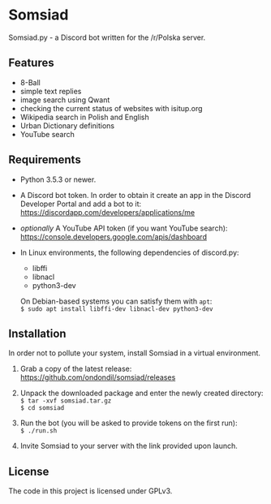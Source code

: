 # Somsiad

Somsiad.py - a Discord bot written for the /r/Polska server.

## Features

* 8-Ball
* simple text replies
* image search using Qwant
* checking the current status of websites with isitup.org
* Wikipedia search in Polish and English
* Urban Dictionary definitions
* YouTube search

## Requirements

* Python 3.5.3 or newer.

* A Discord bot token. In order to obtain it create an app in the Discord Developer Portal and add a bot to it:  
https://discordapp.com/developers/applications/me

* *optionally* A YouTube API token (if you want YouTube search):  
https://console.developers.google.com/apis/dashboard

* In Linux environments, the following dependencies of discord.py:  

  * libffi
  * libnacl
  * python3-dev

  On Debian-based systems you can satisfy them with `apt`:  
`$ sudo apt install libffi-dev libnacl-dev python3-dev`

## Installation

In order not to pollute your system, install Somsiad in a virtual environment.

1. Grab a copy of the latest release:  
  https://github.com/ondondil/somsiad/releases

2. Unpack the downloaded package and enter the newly created directory:  
`$ tar -xvf somsiad.tar.gz`  
`$ cd somsiad`

3. Run the bot (you will be asked to provide tokens on the first run):  
`$ ./run.sh`

4. Invite Somsiad to your server with the link provided upon launch.

## License

The code in this project is licensed under GPLv3.
